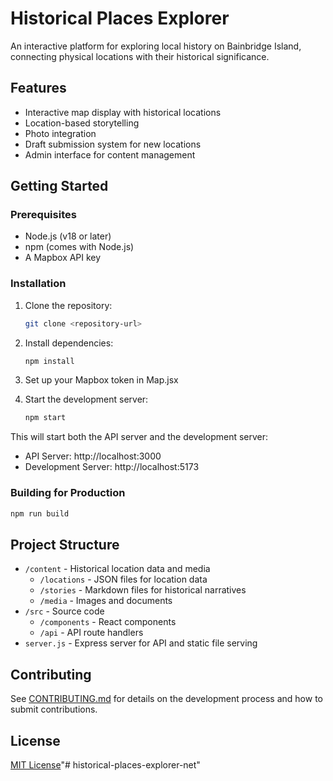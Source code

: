 # Historical Places Explorer

An interactive platform for exploring local history on Bainbridge Island, connecting physical locations with their historical significance.

## Features

- Interactive map display with historical locations
- Location-based storytelling
- Photo integration
- Draft submission system for new locations
- Admin interface for content management

## Getting Started

### Prerequisites

- Node.js (v18 or later)
- npm (comes with Node.js)
- A Mapbox API key

### Installation

1. Clone the repository:
   ```bash
   git clone <repository-url>
   ```

2. Install dependencies:
   ```bash
   npm install
   ```

3. Set up your Mapbox token in Map.jsx

4. Start the development server:
   ```bash
   npm start
   ```

This will start both the API server and the development server:
- API Server: http://localhost:3000
- Development Server: http://localhost:5173

### Building for Production

```bash
npm run build
```

## Project Structure

- `/content` - Historical location data and media
  - `/locations` - JSON files for location data
  - `/stories` - Markdown files for historical narratives
  - `/media` - Images and documents
- `/src` - Source code
  - `/components` - React components
  - `/api` - API route handlers
- `server.js` - Express server for API and static file serving

## Contributing

See [CONTRIBUTING.md](CONTRIBUTING.md) for details on the development process and how to submit contributions.

## License

[MIT License](LICENSE)"# historical-places-explorer-net" 
